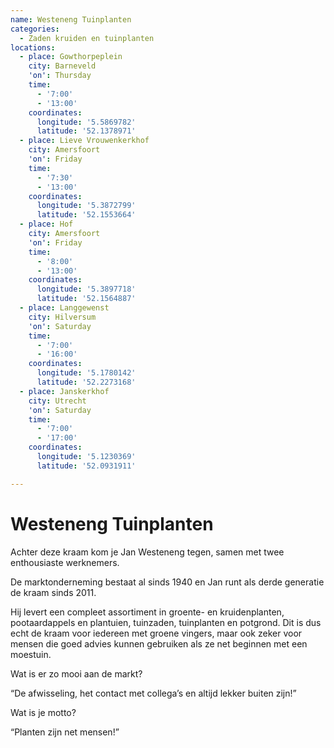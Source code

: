 ```yaml
---
name: Westeneng Tuinplanten
categories:
  - Zaden kruiden en tuinplanten
locations:
  - place: Gowthorpeplein
    city: Barneveld
    'on': Thursday
    time:
      - '7:00'
      - '13:00'
    coordinates:
      longitude: '5.5869782'
      latitude: '52.1378971'
  - place: Lieve Vrouwenkerkhof
    city: Amersfoort
    'on': Friday
    time:
      - '7:30'
      - '13:00'
    coordinates:
      longitude: '5.3872799'
      latitude: '52.1553664'
  - place: Hof
    city: Amersfoort
    'on': Friday
    time:
      - '8:00'
      - '13:00'
    coordinates:
      longitude: '5.3897718'
      latitude: '52.1564887'
  - place: Langgewenst
    city: Hilversum
    'on': Saturday
    time:
      - '7:00'
      - '16:00'
    coordinates:
      longitude: '5.1780142'
      latitude: '52.2273168'
  - place: Janskerkhof
    city: Utrecht
    'on': Saturday
    time:
      - '7:00'
      - '17:00'
    coordinates:
      longitude: '5.1230369'
      latitude: '52.0931911'

---
```


# Westeneng Tuinplanten

Achter deze kraam kom je Jan Westeneng tegen, samen met twee enthousiaste werknemers.

De marktonderneming bestaat al sinds 1940 en Jan runt als derde generatie de kraam sinds 2011.

Hij levert een compleet assortiment in groente- en kruidenplanten, pootaardappels en plantuien, tuinzaden, tuinplanten en potgrond. Dit is dus echt de kraam voor iedereen met groene vingers, maar ook zeker voor mensen die goed advies kunnen gebruiken als ze net beginnen met een moestuin.

Wat is er zo mooi aan de markt?

“De afwisseling, het contact met collega’s en altijd lekker buiten zijn!”

Wat is je motto?

“Planten zijn net mensen!”

 